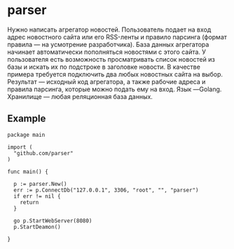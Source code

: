 # parser

Нужно написать агрегатор новостей.
Пользователь подает на вход адрес новостного сайта или его RSS-ленты и правило парсинга (формат правила — на усмотрение разработчика).
База данных агрегатора начинает автоматически пополняться новостями с этого сайта.
У пользователя есть возможность просматривать список новостей из базы и искать их по подстроке в заголовке новости.
В качестве примера требуется подключить два любых новостных сайта на выбор.
Результат — исходный код агрегатора, а также рабочие адреса и правила парсинга, которые можно подать ему на вход.
Язык —Golang. Хранилище — любая реляционная база данных.



## Example
```golang
package main

import (
  "github.com/parser"
)

func main() {

  p := parser.New()
  err := p.ConnectDb("127.0.0.1", 3306, "root", "", "parser")
  if err != nil {
    return
  }

  go p.StartWebServer(8080)
  p.StartDeamon()

}


```